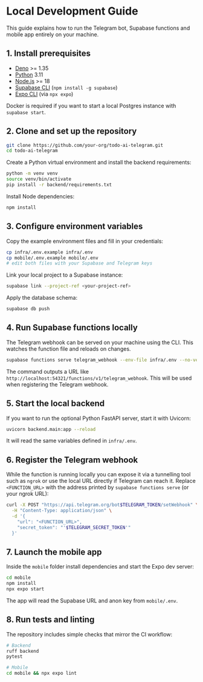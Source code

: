 # Local Development Guide

This guide explains how to run the Telegram bot, Supabase functions and mobile app entirely on your machine.

## 1. Install prerequisites

- [Deno](https://deno.land/) >= 1.35
- [Python](https://www.python.org/) 3.11
- [Node.js](https://nodejs.org/) >= 18
- [Supabase CLI](https://supabase.com/docs/guides/cli) (`npm install -g supabase`)
- [Expo CLI](https://docs.expo.dev/workflow/expo-cli/) (via `npx expo`)

Docker is required if you want to start a local Postgres instance with `supabase start`.


## 2. Clone and set up the repository

```bash
git clone https://github.com/your-org/todo-ai-telegram.git
cd todo-ai-telegram
```

Create a Python virtual environment and install the backend requirements:

```bash
python -m venv venv
source venv/bin/activate
pip install -r backend/requirements.txt
```

Install Node dependencies:

```bash
npm install
```


## 3. Configure environment variables

Copy the example environment files and fill in your credentials:

```bash
cp infra/.env.example infra/.env
cp mobile/.env.example mobile/.env
# edit both files with your Supabase and Telegram keys
```

Link your local project to a Supabase instance:

```bash
supabase link --project-ref <your-project-ref>
```

Apply the database schema:

```bash
supabase db push
```


## 4. Run Supabase functions locally

The Telegram webhook can be served on your machine using the CLI. This watches the function file and reloads on changes.

```bash
supabase functions serve telegram_webhook --env-file infra/.env --no-verify-jwt
```

The command outputs a URL like `http://localhost:54321/functions/v1/telegram_webhook`. This will be used when registering the Telegram webhook.


## 5. Start the local backend

If you want to run the optional Python FastAPI server, start it with Uvicorn:

```bash
uvicorn backend.main:app --reload
```

It will read the same variables defined in `infra/.env`.


## 6. Register the Telegram webhook

While the function is running locally you can expose it via a tunnelling tool such as `ngrok` or use the local URL directly if Telegram can reach it. Replace `<FUNCTION_URL>` with the address printed by `supabase functions serve` (or your ngrok URL):

```bash
curl -X POST "https://api.telegram.org/bot$TELEGRAM_TOKEN/setWebhook" \
  -H "Content-Type: application/json" \
  -d '{
    "url": "<FUNCTION_URL>",
    "secret_token": "'$TELEGRAM_SECRET_TOKEN'"
  }'
```


## 7. Launch the mobile app

Inside the `mobile` folder install dependencies and start the Expo dev server:

```bash
cd mobile
npm install
npx expo start
```

The app will read the Supabase URL and anon key from `mobile/.env`.


## 8. Run tests and linting

The repository includes simple checks that mirror the CI workflow:

```bash
# Backend
ruff backend
pytest

# Mobile
cd mobile && npx expo lint
```

